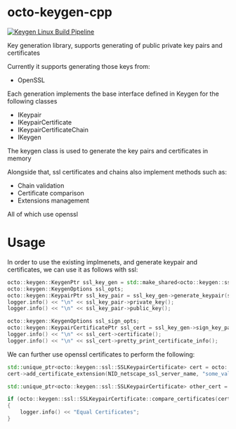 octo-keygen-cpp
================

[![Keygen Linux Build Pipeline](https://github.com/ofiriluz/octo-keygen-cpp/actions/workflows/linux.yml/badge.svg)](https://github.com/ofiriluz/octo-keygen-cpp/actions/workflows/linux.yml)

Key generation library, supports generating of public private key pairs and certificates

Currently it supports generating those keys from:
- OpenSSL

Each generation implements the base interface defined in Keygen for the following classes
- IKeypair
- IKeypairCertificate
- IKeypairCertificateChain
- IKeygen

The keygen class is used to generate the key pairs and certificates in memory

Alongside that, ssl certificates and chains also implement methods such as:
- Chain validation
- Certificate comparison
- Extensions management

All of which use openssl

Usage
=====

In order to use the existing implmenets, and generate keypair and certificates, we can use it as follows with ssl:

```cpp
octo::keygen::KeygenPtr ssl_key_gen = std::make_shared<octo::keygen::ssl::SSLKeygen>();
octo::keygen::KeygenOptions ssl_opts;
octo::keygen::KeypairPtr ssl_key_pair = ssl_key_gen->generate_keypair(ssl_opts);
logger.info() << "\n" << ssl_key_pair->private_key();
logger.info() << "\n" << ssl_key_pair->public_key();

octo::keygen::KeygenOptions ssl_sign_opts;
octo::keygen::KeypairCertificatePtr ssl_cert = ssl_key_gen->sign_key_pair(ssl_key_pair, ssl_sign_opts);
logger.info() << "\n" << ssl_cert->certificate();
logger.info() << "\n" << ssl_cert->pretty_print_certificate_info();
```

We can further use openssl certificates to perform the following:

```cpp
std::unique_ptr<octo::keygen::ssl::SSLKeypairCertificate> cert = octo::keygen::ssl::SSLKeypairCertificate::load_certificate("some_data");
cert->add_certificate_extension(NID_netscape_ssl_server_name, "some_value");

std::unique_ptr<octo::keygen::ssl::SSLKeypairCertificate> other_cert = octo::keygen::ssl::SSLKeypairCertificate::load_certificate("some_other_data");

if (octo::keygen::ssl::SSLKeypairCertificate::compare_certificates(cert.get(), other_cert.get()))
{
    logger.info() << "Equal Certificates";
}
```
